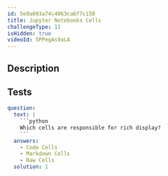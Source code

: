 ```yaml
---
id: 5e9a093a74c4063ca6f7c150
title: Jupyter Notebooks Cells
challengeType: 11
isHidden: true
videoId: 5PPegAs9aLA
---
```


## Description
<section id='description'>
</section>

## Tests
<section id='tests'>

```yml
question:
  text: |
    ```python
    Which cells are responsible for rich display?
    ```
  answers:
    - Code Cells
    - Markdown Cells
    - Raw Cells
  solution: 1
```

</section>

